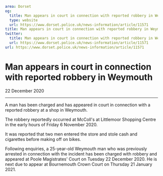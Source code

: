 ```yaml
area: Dorset
og:
  title: Man appears in court in connection with reported robbery in Weymouth
  type: website
  url: https://www.dorset.police.uk/news-information/article/11571
title: Man appears in court in connection with reported robbery in Weymouth |
twitter:
  title: Man appears in court in connection with reported robbery in Weymouth
  url: https://www.dorset.police.uk/news-information/article/11571
url: https://www.dorset.police.uk/news-information/article/11571
```

# Man appears in court in connection with reported robbery in Weymouth

22 December 2020

* * *

A man has been charged and has appeared in court in connection with a reported robbery at a shop in Weymouth.

The robbery reportedly occurred at McColl's at Littlemoor Shopping Centre in the early hours of Friday 6 November 2020.

It was reported that two men entered the store and stole cash and cigarettes before making off on bikes.

Following enquiries, a 25-year-old Weymouth man who was previously arrested in connection with the incident has been charged with robbery and appeared at Poole Magistrates' Court on Tuesday 22 December 2020. He is next due to appear at Bournemouth Crown Court on Thursday 21 January 2021.
